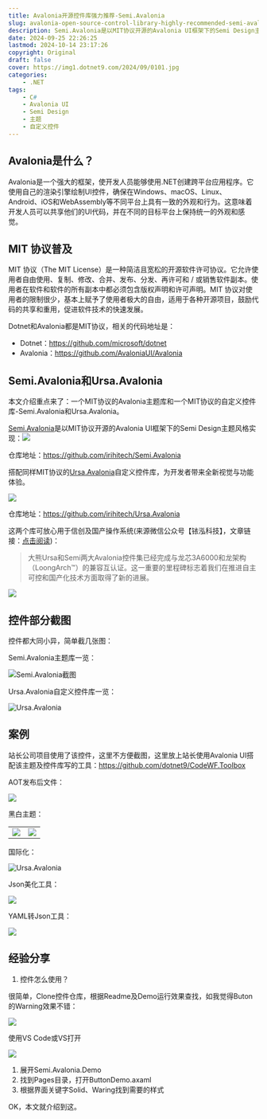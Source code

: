 ```yaml
---
title: Avalonia开源控件库强力推荐-Semi.Avalonia
slug: avalonia-open-source-control-library-highly-recommended-semi-avalonia
description: Semi.Avalonia是以MIT协议开源的Avalonia UI框架下的Semi Design主题风格实现，搭配Ursa.Avalonia自定义控件库，为开发者带来全新视觉与功能体验。
date: 2024-09-25 22:26:25
lastmod: 2024-10-14 23:17:26
copyright: Original
draft: false
cover: https://img1.dotnet9.com/2024/09/0101.jpg
categories: 
    - .NET
tags: 
    - C#
    - Avalonia UI
    - Semi Design
    - 主题
    - 自定义控件
---
```


## Avalonia是什么？

Avalonia是一个强大的框架，使开发人员能够使用.NET创建跨平台应用程序。它使用自己的渲染引擎绘制UI控件，确保在Windows、macOS、Linux、Android、iOS和WebAssembly等不同平台上具有一致的外观和行为。这意味着开发人员可以共享他们的UI代码，并在不同的目标平台上保持统一的外观和感觉。

## MIT 协议普及

MIT 协议（The MIT License）是一种简洁且宽松的开源软件许可协议。它允许使用者自由使用、复制、修改、合并、发布、分发、再许可和 / 或销售软件副本。使用者在软件和软件的所有副本中都必须包含版权声明和许可声明。MIT 协议对使用者的限制很少，基本上赋予了使用者极大的自由，适用于各种开源项目，鼓励代码的共享和重用，促进软件技术的快速发展。

Dotnet和Avalonia都是MIT协议，相关的代码地址是：

- Dotnet：https://github.com/microsoft/dotnet
- Avalonia：https://github.com/AvaloniaUI/Avalonia

##  Semi.Avalonia和Ursa.Avalonia

本文介绍重点来了：一个MIT协议的Avalonia主题库和一个MIT协议的自定义控件库-Semi.Avalonia和Ursa.Avalonia。

[Semi.Avalonia](https://github.com/irihitech/Semi.Avalonia)是以MIT协议开源的Avalonia UI框架下的Semi Design主题风格实现：![](https://img1.dotnet9.com/2024/09/0101.jpg)

仓库地址：https://github.com/irihitech/Semi.Avalonia

搭配同样MIT协议的[Ursa.Avalonia](https://github.com/irihitech/Ursa.Avalonia)自定义控件库，为开发者带来全新视觉与功能体验。

![](https://img1.dotnet9.com/2024/09/0102.png)

仓库地址：https://github.com/irihitech/Ursa.Avalonia

这两个库可放心用于信创及国产操作系统(来源微信公众号【铱泓科技】，文章链接：[点击阅读](https://mp.weixin.qq.com/s/bJhjnXtiG7zNXjFzhZb1Fg))：

> 大熊Ursa和Semi两大Avalonia控件集已经完成与龙芯3A6000和龙架构（LoongArch™）的兼容互认证。这一重要的里程碑标志着我们在推进自主可控和国产化技术方面取得了新的进展。

![](https://img1.dotnet9.com/2024/09/0113.png)

## 控件部分截图

控件都大同小异，简单截几张图：

Semi.Avalonia主题库一览：

![Semi.Avalonia截图](https://img1.dotnet9.com/2024/09/0103.gif)

Ursa.Avalonia自定义控件库一览：

![Ursa.Avalonia](https://img1.dotnet9.com/2024/09/0104.gif)

## 案例

站长公司项目使用了该控件，这里不方便截图，这里放上站长使用Avalonia UI搭配该主题及控件库写的工具：https://github.com/dotnet9/CodeWF.Toolbox

AOT发布后文件：

![](https://img1.dotnet9.com/2024/09/0105.png)

黑白主题：

<table>
    <tr>
    	<td><img src="https://img1.dotnet9.com/2024/09/0106.png" ></td>
    	<td><img src="https://img1.dotnet9.com/2024/09/0107.png" ></td>
    </tr>
</table>

国际化：

![Ursa.Avalonia](https://img1.dotnet9.com/2024/09/0110.gif)

Json美化工具：

![](https://img1.dotnet9.com/2024/09/0108.png)

YAML转Json工具：

![](https://img1.dotnet9.com/2024/09/0109.png)

## 经验分享

1. 控件怎么使用？

很简单，Clone控件仓库，根据Readme及Demo运行效果查找，如我觉得Buton的Warning效果不错：

![](https://img1.dotnet9.com/2024/09/0111.png)

使用VS Code或VS打开

![](https://img1.dotnet9.com/2024/09/0112.png)

1. 展开Semi.Avalonia.Demo
2. 找到Pages目录，打开ButtonDemo.axaml
3. 根据界面关键字Solid、Waring找到需要的样式

OK，本文就介绍到这。
